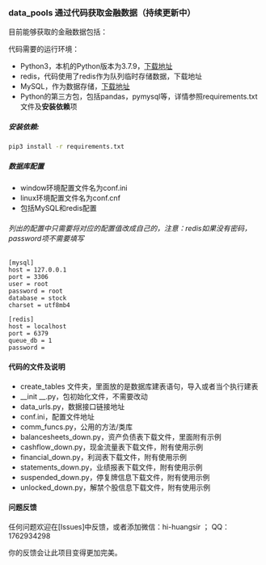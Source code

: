 ### data_pools 通过代码获取金融数据（持续更新中）

目前能够获取的金融数据包括：

代码需要的运行环境：
- Python3，本机的Python版本为3.7.9，[下载地址](https://www.python.org/downloads/)
- redis，代码使用了redis作为队列临时存储数据，下载地址
- MySQL，作为数据存储，[下载地址](https://www.mysql.com/downloads/)
- Python的第三方包，包括pandas，pymysql等，详情参照requirements.txt文件及**安装依赖**项

##### 安装依赖:

```bash
pip3 install -r requirements.txt
```

##### 数据库配置
- window环境配置文件名为conf.ini
- linux环境配置文件名为conf.cnf
- 包括MySQL和redis配置
###### 列出的配置中只需要将对应的配置值改成自己的，注意：redis如果没有密码，password项不需要填写

```
[mysql]
host = 127.0.0.1
port = 3306
user = root
password = root
database = stock
charset = utf8mb4

[redis]
host = localhost
port = 6379
queue_db = 1
password = 
```

#### 代码的文件及说明
- create_tables 文件夹，里面放的是数据库建表语句，导入或者当个执行建表
- __init __.py，包初始化文件，不需要改动
- data_urls.py，数据接口链接地址
- conf.ini，配置文件地址
- comm_funcs.py，公用的方法/类库
- balancesheets_down.py，资产负债表下载文件，里面附有示例
- cashflow_down.py，现金流量表下载文件，附有使用示例
- financial_down.py，利润表下载文件，附有使用示例
- statements_down.py，业绩报表下载文件，附有使用示例
- suspended_down.py，停复牌信息下载文件，附有使用示例
- unlocked_down.py，解禁个股信息下载文件，附有使用示例

#### 问题反馈
任何问题欢迎在[Issues]中反馈，或者添加微信：hi-huangsir ； QQ：1762934298

你的反馈会让此项目变得更加完美。


